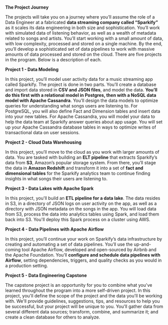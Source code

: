 **The Project Journey**

The projects will take you on a journey where you’ll assume the role of a Data Engineer at a fabricated **data streaming company called “Sparkify”** as it scales its data engineering in both size and sophistication. You’ll work with simulated data of listening behavior, as well as a wealth of metadata related to songs and artists. You’ll start working with a small amount of data, with low complexity, processed and stored on a single machine. By the end, you’ll develop a sophisticated set of data pipelines to work with massive amounts of data processed and stored on the cloud. There are five projects in the program. Below is a description of each.


**Project 1 - Data Modeling**

In this project, you’ll model user activity data for a music streaming app called Sparkify. The project is done in two parts. You’ll create a database and import data stored in **CSV and JSON files**, and model the data. **You’ll do this first with a relational model in Postgres, then with a NoSQL data model with Apache Cassandra**. You’ll design the data models to optimize queries for understanding what songs users are listening to. For PostgreSQL, you will also define Fact and Dimension tables and insert data into your new tables. For Apache Cassandra, you will model your data to help the data team at Sparkify answer queries about app usage. You will set up your Apache Cassandra database tables in ways to optimize writes of transactional data on user sessions.


**Project 2 - Cloud Data Warehousing**

In this project, you’ll move to the cloud as you work with larger amounts of data. You are tasked with building an **ELT pipeline** that extracts Sparkify’s data from **S3**, Amazon’s popular storage system. From there, you’ll stage the data in **Amazon Redshift** and transform it into a set of **fact and dimensional tables** for the Sparkify analytics team to continue finding insights in what songs their users are listening to.

**Project 3 - Data Lakes with Apache Spark**

In this project, you'll build an **ETL pipeline for a data lake**. The data resides in S3, in a directory of JSON logs on user activity on the app, as well as a directory with JSON metadata on the songs in the app. You will load data from S3, process the data into analytics tables using Spark, and load them back into S3. You'll deploy this Spark process on a cluster using AWS.

**Project 4 - Data Pipelines with Apache Airflow**

In this project, you’ll continue your work on Sparkify’s data infrastructure by creating and automating a set of data pipelines. You’ll use the up-and-coming tool Apache Airflow, developed and open-sourced by Airbnb and the Apache Foundation. You’ll **configure and schedule data pipelines with Airflow**, setting dependencies, triggers, and quality checks as you would in a production setting.

**Project 5 - Data Engineering Capstone**

The capstone project is an opportunity for you to combine what you've learned throughout the program into a more self-driven project. In this project, you'll define the scope of the project and the data you'll be working with. We'll provide guidelines, suggestions, tips, and resources to help you be successful, but your project will be unique to you. You'll gather data from several different data sources; transform, combine, and summarize it; and create a clean database for others to analyze.
